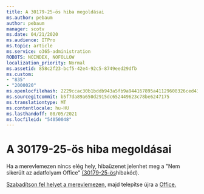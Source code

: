 ```yaml
---
title: A 30179-25-ös hiba megoldásai
ms.author: pebaum
author: pebaum
manager: scotv
ms.date: 04/21/2020
ms.audience: ITPro
ms.topic: article
ms.service: o365-administration
ROBOTS: NOINDEX, NOFOLLOW
localization_priority: Normal
ms.assetid: 858c2f23-bcf5-42e4-92c5-8749eed29dfb
ms.custom:
- "835"
- "2000020"
ms.openlocfilehash: 2229ccac30b1bddb943a5fb9a944167895a41129608326ced437231166920610
ms.sourcegitcommit: b5f7da89a650d2915dc652449623c78be6247175
ms.translationtype: MT
ms.contentlocale: hu-HU
ms.lasthandoff: 08/05/2021
ms.locfileid: "54050048"
---
```

# <a name="solutions-for-error-30179-25"></a>A 30179-25-ös hiba megoldásai

Ha a merevlemezen nincs elég hely, hibaüzenet jelenhet meg a "Nem sikerült az adatfolyam Office" [(30179-25-ös](https://support.office.com/article/e40d3c7d-98f6-4284-94a0-882beaa44593?wt.mc_id=Alchemy_ClientDIA)hibakód).
  
[Szabadítson fel helyet a merevlemezen,](https://support.microsoft.com/help/12425/windows-10-free-up-drive-space) majd telepítse újra a [Office.](https://portal.office.com/OLS/MySoftware.aspx)
  